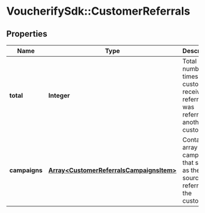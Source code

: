 # VoucherifySdk::CustomerReferrals

## Properties

| Name | Type | Description | Notes |
| ---- | ---- | ----------- | ----- |
| **total** | **Integer** | Total number of times this customer received a referral, i.e. was referred by another customer. |  |
| **campaigns** | [**Array&lt;CustomerReferralsCampaignsItem&gt;**](CustomerReferralsCampaignsItem.md) | Contains an array of campaigns that served as the source of a referral for the customer. |  |

